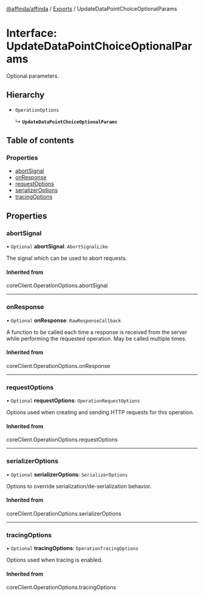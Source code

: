[@affinda/affinda](../README.md) / [Exports](../modules.md) / UpdateDataPointChoiceOptionalParams

# Interface: UpdateDataPointChoiceOptionalParams

Optional parameters.

## Hierarchy

- `OperationOptions`

  ↳ **`UpdateDataPointChoiceOptionalParams`**

## Table of contents

### Properties

- [abortSignal](UpdateDataPointChoiceOptionalParams.md#abortsignal)
- [onResponse](UpdateDataPointChoiceOptionalParams.md#onresponse)
- [requestOptions](UpdateDataPointChoiceOptionalParams.md#requestoptions)
- [serializerOptions](UpdateDataPointChoiceOptionalParams.md#serializeroptions)
- [tracingOptions](UpdateDataPointChoiceOptionalParams.md#tracingoptions)

## Properties

### abortSignal

• `Optional` **abortSignal**: `AbortSignalLike`

The signal which can be used to abort requests.

#### Inherited from

coreClient.OperationOptions.abortSignal

___

### onResponse

• `Optional` **onResponse**: `RawResponseCallback`

A function to be called each time a response is received from the server
while performing the requested operation.
May be called multiple times.

#### Inherited from

coreClient.OperationOptions.onResponse

___

### requestOptions

• `Optional` **requestOptions**: `OperationRequestOptions`

Options used when creating and sending HTTP requests for this operation.

#### Inherited from

coreClient.OperationOptions.requestOptions

___

### serializerOptions

• `Optional` **serializerOptions**: `SerializerOptions`

Options to override serialization/de-serialization behavior.

#### Inherited from

coreClient.OperationOptions.serializerOptions

___

### tracingOptions

• `Optional` **tracingOptions**: `OperationTracingOptions`

Options used when tracing is enabled.

#### Inherited from

coreClient.OperationOptions.tracingOptions
